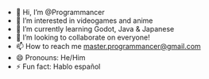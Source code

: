 - 👋 Hi, I’m @Programmancer
- 👀 I’m interested in videogames and anime
- 🌱 I’m currently learning Godot, Java & Japanese
- 💞️ I’m looking to collaborate on everyone!
- 📫 How to reach me master.programmancer@gmail.com
- 😄 Pronouns: He/Him
- ⚡ Fun fact: Hablo español

<!---
Programmancer/Programmancer is a ✨ special ✨ repository because its `README.md` (this file) appears on your GitHub profile.
You can click the Preview link to take a look at your changes.
--->
